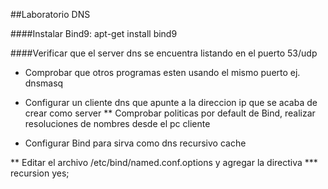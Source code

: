 ##Laboratorio DNS

####Instalar Bind9: apt-get install bind9

####Verificar que el server dns se encuentra listando en el puerto 53/udp

  - Comprobar que otros programas esten usando el mismo puerto ej. dnsmasq

* Configurar un cliente dns que apunte a la direccion ip que se acaba de crear como server
** Comprobar politicas por default de Bind, realizar resoluciones de nombres desde el pc cliente

* Configurar Bind para sirva como dns recursivo cache

** Editar el archivo /etc/bind/named.conf.options y agregar la directiva
*** recursion yes;

